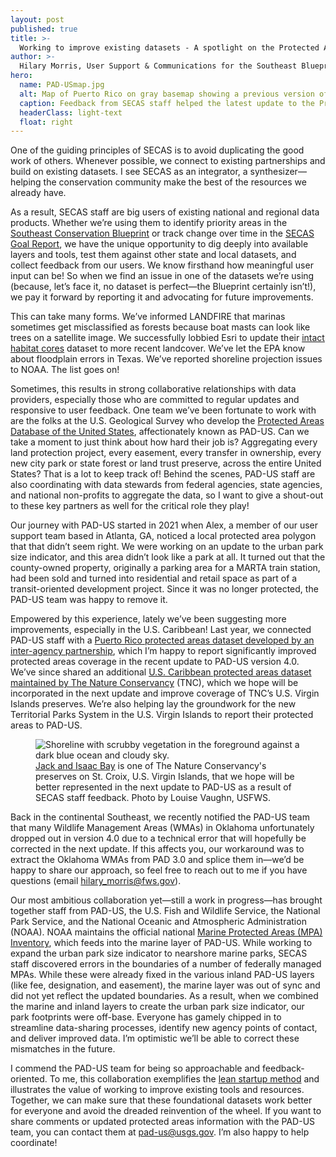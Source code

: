 ```yaml
---
layout: post
published: true
title: >-
  Working to improve existing datasets - A spotlight on the Protected Areas Database
author: >-
  Hilary Morris, User Support & Communications for the Southeast Blueprint
hero:
  name: PAD-USmap.jpg
  alt: Map of Puerto Rico on gray basemap showing a previous version of protected areas in dark green and a large number of newly added protected areas in bright green.
  caption: Feedback from SECAS staff helped the latest update to the Protected Areas Database of the United States improve protected areas coverage in Puerto Rico. Newly captured protected areas are in bright green; previous version in dark green.
  headerClass: light-text
  float: right
---
```

One of the guiding principles of SECAS is to avoid duplicating the good work of others. Whenever possible, we connect to existing partnerships and build on existing datasets. I see SECAS as an integrator, a synthesizer—helping the conservation community make the best of the resources we already have.

As a result, SECAS staff are big users of existing national and regional data products.<!--more--> Whether we’re using them to identify priority areas in the [Southeast Conservation Blueprint](https://secassoutheast.org/blueprint) or track change over time in the [SECAS Goal Report](https://secassoutheast.org/our-goal), we have the unique opportunity to dig deeply into available layers and tools, test them against other state and local datasets, and collect feedback from our users. We know firsthand how meaningful user input can be! So when we find an issue in one of the datasets we’re using (because, let’s face it, no dataset is perfect—the Blueprint certainly isn’t!), we pay it forward by reporting it and advocating for future improvements.

This can take many forms. We’ve informed LANDFIRE that marinas sometimes get misclassified as forests because boat masts can look like trees on a satellite image. We successfully lobbied Esri to update their [intact habitat cores](https://www.arcgis.com/home/item.html?id=b404b86a079a48049cb50272df23267a) dataset to more recent landcover. We’ve let the EPA know about floodplain errors in Texas. We’ve reported shoreline projection issues to NOAA. The list goes on!

Sometimes, this results in strong collaborative relationships with data providers, especially those who are committed to regular updates and responsive to user feedback. One team we’ve been fortunate to work with are the folks at the U.S. Geological Survey who develop the [Protected Areas Database of the United States](https://www.usgs.gov/programs/gap-analysis-project/science/protected-areas), affectionately known as PAD-US. Can we take a moment to just think about how hard their job is? Aggregating every land protection project, every easement, every transfer in ownership, every new city park or state forest or land trust preserve, across the entire United States? That is a lot to keep track of! Behind the scenes, PAD-US staff are also coordinating with data stewards from federal agencies, state agencies, and national non-profits to aggregate the data, so I want to give a shout-out to these key partners as well for the critical role they play!

Our journey with PAD-US started in 2021 when Alex, a member of our user support team based in Atlanta, GA, noticed a local protected area polygon that that didn’t seem right. We were working on an update to the urban park size indicator, and this area didn’t look like a park at all. It turned out that the county-owned property, originally a parking area for a MARTA train station, had been sold and turned into residential and retail space as part of a transit-oriented development project. Since it was no longer protected, the PAD-US team was happy to remove it.

Empowered by this experience, lately we’ve been suggesting more improvements, especially in the U.S. Caribbean! Last year, we connected PAD-US staff with a [Puerto Rico protected areas dataset developed by an inter-agency partnership](https://www.fs.usda.gov/detailfull/iitf/research/?cid=fseprd667215), which I’m happy to report significantly improved protected areas coverage in the recent update to PAD-US version 4.0. We’ve since shared an additional [U.S. Caribbean protected areas dataset maintained by The Nature Conservancy](https://caribbeanscienceatlas.tnc.org/datasets/1ea57779605344d3bc81629036e32b35_0/explore?location=19.154854%2C-68.741740%2C5.36) (TNC), which we hope will be incorporated in the next update and improve coverage of TNC’s U.S. Virgin Islands preserves. We’re also helping lay the groundwork for the new Territorial Parks System in the U.S. Virgin Islands to report their protected areas to PAD-US. 

<figure>
  <img src="http://secassoutheast.org/images/JackAndIssacBay_LouiseVaughn_sm.png" alt="Shoreline with scrubby vegetation in the foreground against a dark blue ocean and cloudy sky."/>
  <figcaption><a href="https://www.nature.org/en-us/get-involved/how-to-help/places-we-protect/us-virgin-islands-jack-and-isaac-bays/">Jack and Isaac Bay</a> is one of The Nature Conservancy's preserves on St. Croix, U.S. Virgin Islands, that we hope will be better represented in the next update to PAD-US as a result of SECAS staff feedback. Photo by Louise Vaughn, USFWS.</figcaption>
</figure>

Back in the continental Southeast, we recently notified the PAD-US team that many Wildlife Management Areas (WMAs) in Oklahoma unfortunately dropped out in version 4.0 due to a technical error that will hopefully be corrected in the next update. If this affects you, our workaround was to extract the Oklahoma WMAs from PAD 3.0 and splice them in—we’d be happy to share our approach, so feel free to reach out to me if you have questions (email [hilary_morris@fws.gov](mailto:hilary_morris@fws.gov)).

Our most ambitious collaboration yet—still a work in progress—has brought together staff from PAD-US, the U.S. Fish and Wildlife Service, the National Park Service, and the National Oceanic and Atmospheric Administration (NOAA). NOAA maintains the official national [Marine Protected Areas (MPA) Inventory](https://marineprotectedareas.noaa.gov/dataanalysis/mpainventory/), which feeds into the marine layer of PAD-US. While working to expand the urban park size indicator to nearshore marine parks, SECAS staff discovered errors in the boundaries of a number of federally managed MPAs. While these were already fixed in the various inland PAD-US layers (like fee, designation, and easement), the marine layer was out of sync and did not yet reflect the updated boundaries. As a result, when we combined the marine and inland layers to create the urban park size indicator, our park footprints were off-base. Everyone has gamely chipped in to streamline data-sharing processes, identify new agency points of contact, and deliver improved data. I’m optimistic we’ll be able to correct these mismatches in the future.

I commend the PAD-US team for being so approachable and feedback-oriented. To me, this collaboration exemplifies the [lean startup method](https://secassoutheast.org/2023/04/20/Lessons-from-Silicon-Valley-what-conservation-planners-can-learn-from-the-tech-industry) and illustrates the value of working to improve existing tools and resources. Together, we can make sure that these foundational datasets work better for everyone and avoid the dreaded reinvention of the wheel. If you want to share comments or updated protected areas information with the PAD-US team, you can contact them at [pad-us@usgs.gov](mailto:pad-us@usgs.gov). I’m also happy to help coordinate!







